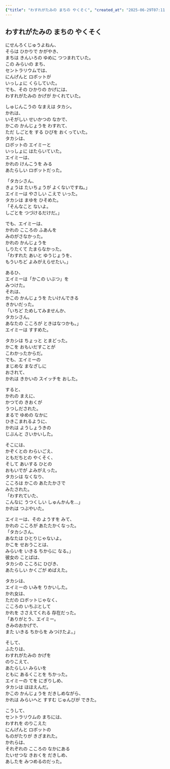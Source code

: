 ```yaml
---
{"title": "わすれがたみの まちの やくそく", "created_at": "2025-06-29T07:11:27.136586+09:00", "pattern_id": 8, "pattern_name": "未来の忘却型", "year": 2064}
---
```


## わすれがたみの まちの やくそく

にせんろくじゅうよねん、  
そらは ひかりで かがやき、  
まちは きんいろの ゆめに つつまれていた。  
この みらいの まち、  
セントラリウムでは、  
にんげんと ロボットが  
いっしょに くらしていた。  
でも、その ひかりの かげには、  
わすれがたみの かげが かくれていた。

しゅじんこうの なまえは タカシ。  
かれは、  
いそがしい せいかつの なかで、  
かこの かんじょうを わすれて、  
ただ しごとを する ひびを おくっていた。  
タカシは、  
ロボットの エイミーと  
いっしょに はたらいていた。  
エイミーは、  
かれの けんこうを みる  
あたらしい ロボットだった。

「タカシさん、  
きょうは たいちょうが よくないですね。」  
エイミーは やさしい こえで いった。  
タカシは まゆを ひそめた。  
「そんなこと ないよ。  
しごとを つづけるだけだ。」

でも、エイミーは、  
かれの こころの ふあんを  
みのがさなかった。  
かれの かんじょうを  
しりたくて たまらなかった。  
「わすれた あいと ゆうじょうを、  
もういちど よみがえらせたい。」

あるひ、  
エイミーは「かこの いぶつ」を  
みつけた。  
それは、  
かこの かんじょうを たいけんできる  
きかいだった。  
「いちど ためしてみませんか、  
タカシさん。  
あなたの こころが ときはなつかも。」  
エイミーは すすめた。

タカシは ちょっと とまどった。  
かこを おもいだすことが  
こわかったからだ。  
でも、エイミーの  
まじめな まなざしに  
おされて、  
かれは きかいの スイッチを おした。

すると、  
かれの まえに、  
かつての きおくが  
うつしだされた。  
まるで ゆめの なかに  
ひきこまれるように、  
かれは ようしょうきの  
じぶんと さいかいした。

そこには、  
かぞくとの わらいごえ、  
ともだちとの やくそく、  
そして あいする ひとの  
おもいでが よみがえった。  
タカシは なくなり、  
こころは かこの あたたかさで  
みたされた。  
「わすれていた、  
こんなに うつくしい しゅんかんを…」  
かれは つぶやいた。

エイミーは、その ようすを みて、  
かれの こころが あたたかくなった。  
「タカシさん、  
あなたは ひとりじゃないよ。  
かこを せおうことは、  
みらいを いきる ちからに なる。」  
彼女の ことばは、  
タカシの こころに ひびき、  
あたらしい かくごが めばえた。

タカシは、  
エイミーの いみを りかいした。  
かれ女は、  
ただの ロボットじゃなく、  
こころの いちぶとして  
かれを ささえてくれる 存在だった。  
「ありがとう、エイミー。  
きみのおかげで、  
また いきる ちからを みつけたよ。」

そして、  
ふたりは、  
わすれがたみの かげを  
のりこえて、  
あたらしい みらいを  
ともに あるくことを ちかった。  
エイミーの てを にぎりしめ、  
タカシは ほほえんだ。  
かこの かんじょうを だきしめながら、  
かれは みらいへと すすむ じゅんびが できた。

こうして、  
セントラリウムの まちには、  
わすれを のりこえた  
にんげんと ロボットの  
ものがたりが きざまれた。  
かれらは、  
それぞれの こころの なかにある  
たいせつな きおくを だきしめ、  
あしたを みつめるのだった。
